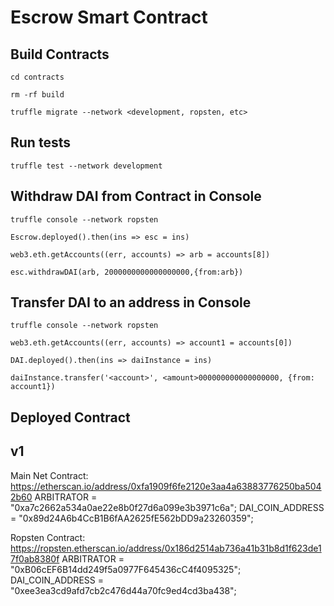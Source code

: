# Escrow Smart Contract

## Build Contracts
```
cd contracts

rm -rf build

truffle migrate --network <development, ropsten, etc>

```

## Run tests

```
truffle test --network development
```

## Withdraw DAI from Contract in Console

```
truffle console --network ropsten

Escrow.deployed().then(ins => esc = ins)

web3.eth.getAccounts((err, accounts) => arb = accounts[8])

esc.withdrawDAI(arb, 2000000000000000000,{from:arb})
```

## Transfer DAI to an address in Console

```
truffle console --network ropsten

web3.eth.getAccounts((err, accounts) => account1 = accounts[0])

DAI.deployed().then(ins => daiInstance = ins)

daiInstance.transfer('<account>', <amount>000000000000000000, {from: account1})
```
## Deployed Contract

## v1

Main Net
Contract: https://etherscan.io/address/0xfa1909f6fe2120e3aa4a63883776250ba5042b60
ARBITRATOR = "0xa7c2662a534a0ae22e8b0f27d6a099e3b3971c6a";
DAI_COIN_ADDRESS = "0x89d24A6b4CcB1B6fAA2625fE562bDD9a23260359";

Ropsten
Contract: https://ropsten.etherscan.io/address/0x186d2514ab736a41b31b8d1f623de17f0ab8380f
ARBITRATOR = "0xB06cEF6B14dd249f5a0977F645436cC4f4095325";
DAI_COIN_ADDRESS = "0xee3ea3cd9afd7cb2c476d44a70fc9ed4cd3ba438";
